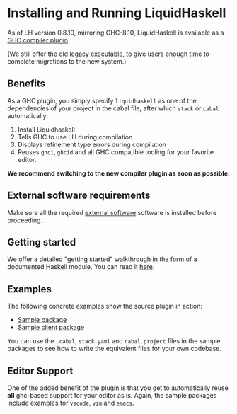 # Installing and Running LiquidHaskell

As of LH version 0.8.10, mirroring GHC-8.10, LiquidHaskell 
is available as a [GHC compiler plugin](https://downloads.haskell.org/~ghc/8.10.1/docs/html/users_guide/extending_ghc.html). 

(We still offer the old [legacy executable](legacy.md), to give users enough time to complete migrations
to the new system.)

## Benefits

As a GHC plugin, you simply specify `liquidhaskell` as one of the dependencies 
of your project in the cabal file, after which `stack` or `cabal` automatically:

1. Install Liquidhaskell 
2. Tells GHC to use LH during compilation
3. Displays refinement type errors during compilation
4. Reuses `ghci`, `ghcid` and all GHC compatible tooling for your favorite editor. 

**We recommend switching to the new compiler plugin as soon as possible.**

## External software requirements

Make sure all the required [external software](install.md) software is installed before proceeding.

## Getting started

We offer a detailed "getting started" walkthrough in the form of a documented Haskell module. 
You can read it [here](src/Language/Haskell/Liquid/GHC/Plugin/Tutorial.hs).

## Examples

The following concrete examples show the source plugin in action:

- [Sample package](https://github.com/ucsd-progsys/lh-plugin-demo)
- [Sample client package](https://github.com/ucsd-progsys/lh-plugin-demo-client)

You can use the `.cabal`, `stack.yaml` and `cabal.project` files in the 
sample packages to see how to write the equivalent files for your own 
codebase.

## Editor Support

One of the added benefit of the plugin is that you get to automatically reuse **all** ghc-based support
for your editor as is. Again, the sample packages include examples for `vscode`, `vim` and `emacs`.
